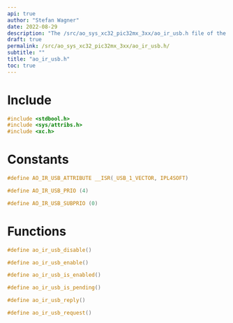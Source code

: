 ```yaml
---
api: true
author: "Stefan Wagner"
date: 2022-08-29
description: "The /src/ao_sys_xc32_pic32mx_3xx/ao_ir_usb.h file of the ao real-time operating system."
draft: true
permalink: /src/ao_sys_xc32_pic32mx_3xx/ao_ir_usb.h/
subtitle: ""
title: "ao_ir_usb.h"
toc: true
---
```


# Include

```c
#include <stdbool.h>
#include <sys/attribs.h>
#include <xc.h>
```

# Constants

```c
#define AO_IR_USB_ATTRIBUTE __ISR(_USB_1_VECTOR, IPL4SOFT)
```

```c
#define AO_IR_USB_PRIO (4)
```

```c
#define AO_IR_USB_SUBPRIO (0)
```

# Functions

```c
#define ao_ir_usb_disable()
```

```c
#define ao_ir_usb_enable()
```

```c
#define ao_ir_usb_is_enabled()
```

```c
#define ao_ir_usb_is_pending()
```

```c
#define ao_ir_usb_reply()
```

```c
#define ao_ir_usb_request()
```

